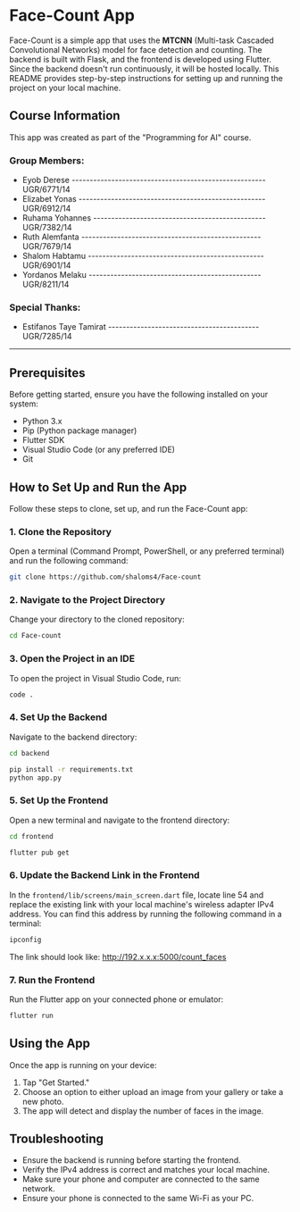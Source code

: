 # Face-Count App

Face-Count is a simple app that uses the **MTCNN** (Multi-task Cascaded Convolutional Networks) model for face detection and counting. The backend is built with Flask, and the frontend is developed using Flutter. Since the backend doesn't run continuously, it will be hosted locally. This README provides step-by-step instructions for setting up and running the project on your local machine.

## Course Information

This app was created as part of the "Programming for AI" course.

### Group Members:
- Eyob Derese ------------------------------------------------------ UGR/6771/14
- Elizabet Yonas ---------------------------------------------------- UGR/6912/14
- Ruhama Yohannes ------------------------------------------------ UGR/7382/14
- Ruth Alemfanta -------------------------------------------------- UGR/7679/14
- Shalom Habtamu ------------------------------------------------- UGR/6901/14
- Yordanos Melaku ------------------------------------------------ UGR/8211/14

### Special Thanks:
- Estifanos Taye Tamirat ------------------------------------------ UGR/7285/14 

---

## Prerequisites

Before getting started, ensure you have the following installed on your system:

- Python 3.x
- Pip (Python package manager)
- Flutter SDK
- Visual Studio Code (or any preferred IDE)
- Git

## How to Set Up and Run the App

Follow these steps to clone, set up, and run the Face-Count app:

### 1. Clone the Repository

Open a terminal (Command Prompt, PowerShell, or any preferred terminal) and run the following command:

```bash
git clone https://github.com/shaloms4/Face-count
```

### 2. Navigate to the Project Directory

Change your directory to the cloned repository:

```bash
cd Face-count
```

### 3. Open the Project in an IDE

To open the project in Visual Studio Code, run:

```bash
code .
```

### 4. Set Up the Backend

Navigate to the backend directory:

```bash
cd backend
```
```bash
pip install -r requirements.txt
python app.py
```

### 5. Set Up the Frontend

Open a new terminal and navigate to the frontend directory:

```bash
cd frontend
```
```bash
flutter pub get
```

### 6. Update the Backend Link in the Frontend

In the `frontend/lib/screens/main_screen.dart` file, locate line 54 and replace the existing link with your local machine's wireless adapter IPv4 address. You can find this address by running the following command in a terminal:

```bash
ipconfig
```
The link should look like:
http://192.x.x.x:5000/count_faces

### 7. Run the Frontend

Run the Flutter app on your connected phone or emulator:

```bash
flutter run
```

## Using the App

Once the app is running on your device:

1. Tap "Get Started."
2. Choose an option to either upload an image from your gallery or take a new photo.
3. The app will detect and display the number of faces in the image.

## Troubleshooting

- Ensure the backend is running before starting the frontend.
- Verify the IPv4 address is correct and matches your local machine.
- Make sure your phone and computer are connected to the same network.
- Ensure your phone is connected to the same Wi-Fi as your PC.


